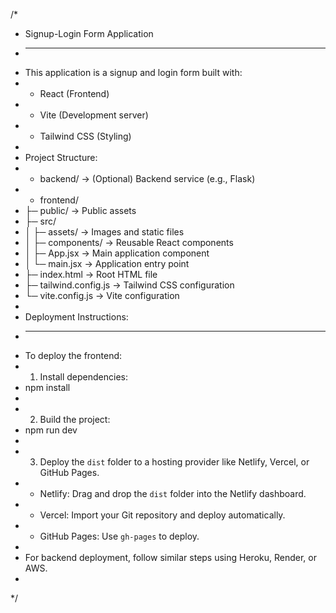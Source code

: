 /*
 * Signup-Login Form Application
 * --------------------------------
 * This application is a signup and login form built with:
 * - React (Frontend)
 * - Vite (Development server)
 * - Tailwind CSS (Styling)
 * 
 * Project Structure:
 * - backend/          -> (Optional) Backend service (e.g., Flask)
 * - frontend/
 *   ├─ public/        -> Public assets
 *   ├─ src/
 *   │  ├─ assets/     -> Images and static files
 *   │  ├─ components/ -> Reusable React components
 *   │  ├─ App.jsx     -> Main application component
 *   │  └─ main.jsx    -> Application entry point
 *   ├─ index.html     -> Root HTML file
 *   ├─ tailwind.config.js -> Tailwind CSS configuration
 *   └─ vite.config.js -> Vite configuration
 * 
 * Deployment Instructions:
 * -------------------------
 * To deploy the frontend:
 * 1. Install dependencies:
 *    npm install
 * 
 * 2. Build the project:
 *    npm run dev
 * 
 * 3. Deploy the `dist` folder to a hosting provider like Netlify, Vercel, or GitHub Pages.
 *    - Netlify: Drag and drop the `dist` folder into the Netlify dashboard.
 *    - Vercel: Import your Git repository and deploy automatically.
 *    - GitHub Pages: Use `gh-pages` to deploy.
 * 
 * For backend deployment, follow similar steps using Heroku, Render, or AWS.
 * 
 */
